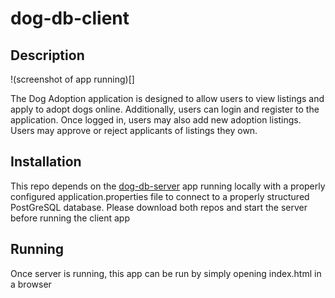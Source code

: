 # dog-db-client

## Description

<!-- Add screenshot of app running here -->
!(screenshot of app running)[]

The Dog Adoption application is designed to allow users to view listings and apply to adopt dogs online. Additionally, users can login and register to the application. Once logged in, users may also add new adoption listings. Users may approve or reject applicants of listings they own.

## Installation

This repo depends on the [dog-db-server](https://github.com/iatenine/dog-db-server) app running locally with a properly configured application.properties file to connect to a properly structured PostGreSQL database. Please download both repos and start the server before running the client app

## Running
Once server is running, this app can be run by simply opening index.html in a browser
